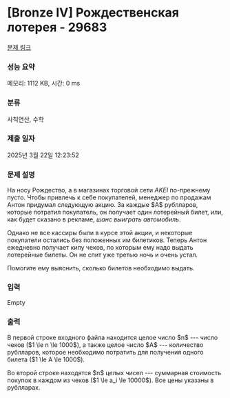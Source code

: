 # [Bronze IV] Рождественская лотерея - 29683 

[문제 링크](https://www.acmicpc.net/problem/29683) 

### 성능 요약

메모리: 1112 KB, 시간: 0 ms

### 분류

사칙연산, 수학

### 제출 일자

2025년 3월 22일 12:23:52

### 문제 설명

<p>На носу Рождество, а в магазинах торговой сети <em>AKEI</em> по-прежнему пусто. Чтобы привлечь к себе покупателей, менеджер по продажам Антон придумал следующую акцию. За каждые $A$ рублларов, которые потратил покупатель, он получает один лотерейный билет, или, как будет сказано в рекламе, <em>шанс выиграть автомобиль</em>.</p>

<p>Однако не все кассиры были в курсе этой акции, и некоторые покупатели остались без положенных им билетиков. Теперь Антон ежедневно получает кипу чеков, по которым ему надо выдать лотерейные билеты. Он не спит уже третью ночь и очень устал. </p>

<p>Помогите ему выяснить, сколько билетов необходимо выдать.</p>

### 입력 

 Empty

### 출력 

 <p>В первой строке входного файла находится целое число $n$ --- число чеков ($1 \le n \le 1000$), а также целое число $A$ --- количество рублларов, которое необходимо потратить для получения одного билета ($1 \le A \le 1000$). </p>

<p>Во второй строке находятся $n$ целых чисел --- суммарная стоимость покупок в каждом из чеков ($1 \le a_i \le 10000$). Все цены указаны в рублларах.</p>

